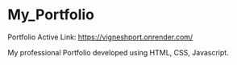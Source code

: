 # My_Portfolio

Portfolio Active Link: https://vigneshport.onrender.com/

My professional Portfolio developed using HTML, CSS, Javascript.

